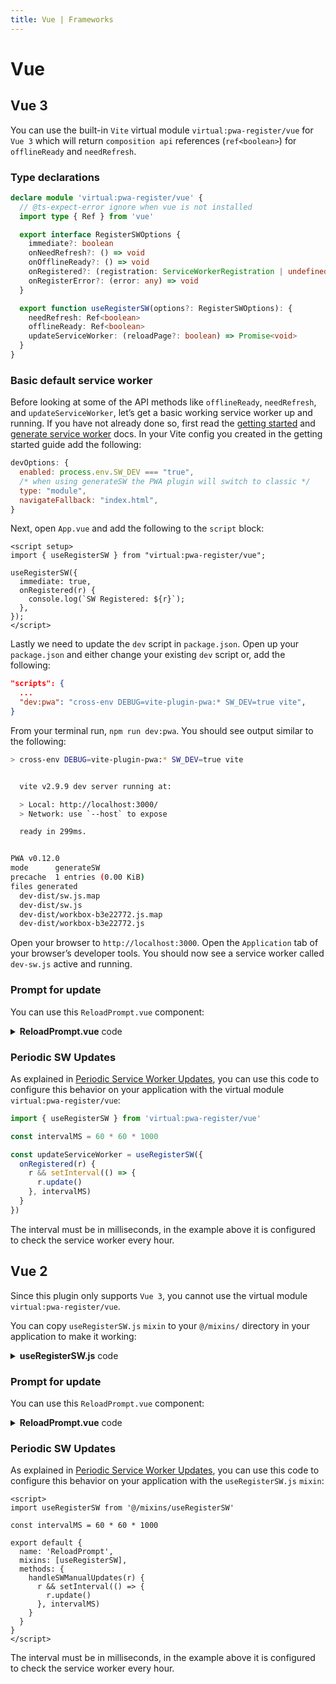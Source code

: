 ```yaml
---
title: Vue | Frameworks
---
```


# Vue

## Vue 3

You can use the built-in `Vite` virtual module `virtual:pwa-register/vue` for `Vue 3` which will return
`composition api` references (`ref<boolean>`) for `offlineReady` and `needRefresh`.

### Type declarations

```ts
declare module 'virtual:pwa-register/vue' {
  // @ts-expect-error ignore when vue is not installed
  import type { Ref } from 'vue'

  export interface RegisterSWOptions {
    immediate?: boolean
    onNeedRefresh?: () => void
    onOfflineReady?: () => void
    onRegistered?: (registration: ServiceWorkerRegistration | undefined) => void
    onRegisterError?: (error: any) => void
  }

  export function useRegisterSW(options?: RegisterSWOptions): {
    needRefresh: Ref<boolean>
    offlineReady: Ref<boolean>
    updateServiceWorker: (reloadPage?: boolean) => Promise<void>
  }
}
```

### Basic default service worker

Before looking at some of the API methods like `offlineReady`, `needRefresh`, and `updateServiceWorker`, let’s get a basic working service worker up and running. If you have not already done so, first read the [getting started](../guide/index.md) and [generate service worker](../guide/generate.md) docs. In your Vite config you created in the getting started guide add the following:

```js
devOptions: {
  enabled: process.env.SW_DEV === "true",
  /* when using generateSW the PWA plugin will switch to classic */
  type: "module",
  navigateFallback: "index.html",
}
```

Next, open `App.vue` and add the following to the `script` block:

```vue
<script setup>
import { useRegisterSW } from "virtual:pwa-register/vue";

useRegisterSW({
  immediate: true,
  onRegistered(r) {
    console.log(`SW Registered: ${r}`);
  },
});
</script>
```

Lastly we need to update the `dev` script in `package.json`. Open up your `package.json` and either change your existing `dev` script or, add the following:

```json
"scripts": {
  ...
  "dev:pwa": "cross-env DEBUG=vite-plugin-pwa:* SW_DEV=true vite",
}
```

From your terminal run, `npm run dev:pwa`. You should see output similar to the following:

```bash
> cross-env DEBUG=vite-plugin-pwa:* SW_DEV=true vite


  vite v2.9.9 dev server running at:

  > Local: http://localhost:3000/
  > Network: use `--host` to expose

  ready in 299ms.


PWA v0.12.0
mode      generateSW
precache  1 entries (0.00 KiB)
files generated
  dev-dist/sw.js.map
  dev-dist/sw.js
  dev-dist/workbox-b3e22772.js.map
  dev-dist/workbox-b3e22772.js
```

Open your browser to `http://localhost:3000`. Open the `Application` tab of your browser’s developer tools. You should now see a service worker called `dev-sw.js` active and running.

### Prompt for update

You can use this `ReloadPrompt.vue` component:

<details>
  <summary><strong>ReloadPrompt.vue</strong> code</summary>

```vue
<script setup lang="ts">
import { useRegisterSW } from 'virtual:pwa-register/vue'

const {
  offlineReady,
  needRefresh,
  updateServiceWorker,
} = useRegisterSW()

const close = async () => {
  offlineReady.value = false
  needRefresh.value = false
}
</script>

<template>
  <div
    v-if="offlineReady || needRefresh"
    class="pwa-toast"
    role="alert"
  >
    <div class="message">
      <span v-if="offlineReady">
        App ready to work offline
      </span>
      <span v-else>
        New content available, click on reload button to update.
      </span>
    </div>
    <button v-if="needRefresh" @click="updateServiceWorker()">
      Reload
    </button>
    <button @click="close">
      Close
    </button>
  </div>
</template>

<style>
.pwa-toast {
  position: fixed;
  right: 0;
  bottom: 0;
  margin: 16px;
  padding: 12px;
  border: 1px solid #8885;
  border-radius: 4px;
  z-index: 1;
  text-align: left;
  box-shadow: 3px 4px 5px 0 #8885;
  background-color: white;
}
.pwa-toast .message {
  margin-bottom: 8px;
}
.pwa-toast button {
  border: 1px solid #8885;
  outline: none;
  margin-right: 5px;
  border-radius: 2px;
  padding: 3px 10px;
}
</style>
```
</details>

### Periodic SW Updates

As explained in [Periodic Service Worker Updates](/guide/periodic-sw-updates.html), you can use this code to configure this 
behavior on your application with the virtual module `virtual:pwa-register/vue`:

```ts
import { useRegisterSW } from 'virtual:pwa-register/vue'

const intervalMS = 60 * 60 * 1000

const updateServiceWorker = useRegisterSW({
  onRegistered(r) {
    r && setInterval(() => {
      r.update()
    }, intervalMS)
  }
})
```

The interval must be in milliseconds, in the example above it is configured to check the service worker every hour.

<HeuristicWorkboxWindow />

## Vue 2

Since this plugin only supports `Vue 3`, you cannot use the virtual module `virtual:pwa-register/vue`.

You can copy `useRegisterSW.js` `mixin` to your `@/mixins/` directory in your application to make it working:

<details>
  <summary><strong>useRegisterSW.js</strong> code</summary>

```js
export default {
  name: 'useRegisterSW',
  data() {
    return {
      updateSW: undefined,
      offlineReady: false,
      needRefresh: false
    }
  },
  async mounted() {
    try {
      const { registerSW } = await import('virtual:pwa-register')
      const vm = this
      this.updateSW = registerSW({
        immediate: true,
        onOfflineReady() {
          vm.offlineReady = true
          vm.onOfflineReadyFn()
        },
        onNeedRefresh() {
          vm.needRefresh = true
          vm.onNeedRefreshFn()
        },
        onRegistered(swRegistration) {
          swRegistration && vm.handleSWManualUpdates(swRegistration)
        },
        onRegisterError(e) {
          vm.handleSWRegisterError(e)
        }
      })
    }
    catch {
      console.log('PWA disabled.')
    }

  },
  methods: {
    async closePromptUpdateSW() {
      this.offlineReady = false
      this.needRefresh = false
    },
    onOfflineReadyFn() {
      console.log('onOfflineReady')
    },
    onNeedRefreshFn() {
      console.log('onNeedRefresh')
    },
    updateServiceWorker() {
      this.updateSW && this.updateSW(true)
    },
    handleSWManualUpdates(swRegistration) {},
    handleSWRegisterError(error) {}
  }
}
```
</details>

### Prompt for update

You can use this `ReloadPrompt.vue` component:

<details>
  <summary><strong>ReloadPrompt.vue</strong> code</summary>

```vue
<script>
import useRegisterSW from '@/mixins/useRegisterSW'

export default {
  name: 'ReloadPrompt',
  mixins: [useRegisterSW]
}
</script>

<template>
  <div
    v-if="offlineReady || needRefresh"
    class="pwa-toast"
    role="alert"
  >
    <div class="message">
      <span v-if="offlineReady">
        App ready to work offline
      </span>
      <span v-else>
        New content available, click on reload button to update.
      </span>
    </div>
    <button v-if="needRefresh" @click="updateServiceWorker()">
      Reload
    </button>
    <button @click="close">
      Close
    </button>
  </div>
</template>

<style>
.pwa-toast {
  position: fixed;
  right: 0;
  bottom: 0;
  margin: 16px;
  padding: 12px;
  border: 1px solid #8885;
  border-radius: 4px;
  z-index: 1;
  text-align: left;
  box-shadow: 3px 4px 5px 0 #8885;
}
.pwa-toast .message {
  margin-bottom: 8px;
}
.pwa-toast button {
  border: 1px solid #8885;
  outline: none;
  margin-right: 5px;
  border-radius: 2px;
  padding: 3px 10px;
}
</style>
```
</details>

### Periodic SW Updates

As explained in [Periodic Service Worker Updates](/guide/periodic-sw-updates.html), you can use this code to configure this
behavior on your application with the `useRegisterSW.js` `mixin`:

```vue
<script>
import useRegisterSW from '@/mixins/useRegisterSW'

const intervalMS = 60 * 60 * 1000

export default {
  name: 'ReloadPrompt',
  mixins: [useRegisterSW],
  methods: {
    handleSWManualUpdates(r) {
      r && setInterval(() => {
        r.update()
      }, intervalMS)
    }
  }
}
</script>
```

The interval must be in milliseconds, in the example above it is configured to check the service worker every hour.

<HeuristicWorkboxWindow />
